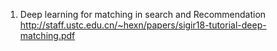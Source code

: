 1. Deep learning for matching in search and Recommendation     http://staff.ustc.edu.cn/~hexn/papers/sigir18-tutorial-deep-matching.pdf
